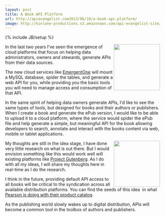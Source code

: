 ```yaml
---
layout: post
title: A Book API Platform
url: http://apievangelist.com2013/06/10/a-book-api-platform/
image: http://kinlane-productions.s3.amazonaws.com/api-evangelist-site/blog/bw-epub-logo.jpg
---
```

{% include JB/setup %}<p>
     <a href="http://www.gutenberg.org/ebooks/42901" target="_blank"><img src="https://s3.amazonaws.com/kinlane-productions/api-evangelist/books/creatures-from-the-dark-cover.jpg"  width="150" align="right" /></a>
</p>
<p>
     In the last two years I've seen the emergence of  cloud platforms that focus on helping data administrators, owners and stewards, generate APIs from their data sources.
</p>
<p>
     The new cloud services like <a href="http://deployment.apievangelist.com/companies-detail.html?id=28">EmergentOne</a> will mount a MySQL database, spider the tables, and generate a web API for you, while providing you the basic tools you will need to manage access and consumption of that API.
</p>
<p>
     In the same spirit of helping data owners generate APIs, I'd like to see the same types of tools, but designed for books and their authors or publishers. When I create a book and generate the ePub version, I would like to be able to upload it to a cloud platform, where the service would spider the ePub file and help generate a simple, but meaningful API for the book allowing developers to search, annotate and interact with the books content via web, mobile or tablet applications.
</p>
<p>
     <a href="http://en.wikipedia.org/wiki/EPUB" target="_blank"><img src="https://s3.amazonaws.com/kinlane-productions/api-evangelist/books/bw-epub-logo.jpg"  width="150" align="right" /></a>
</p>
<p>
     My thoughts are still in the idea stage, I have done very little research on what is out there. But I would envision something like this would work well will existing platforms like <a href="http://www.gutenberg.org/">Project Gutenberg</a>. As I do with all my ideas, I will share my thoughts here in real-time as I do the research.
</p>
<p>
     I think in the future, providing default API access to all books will be critical to the syndication across all available distribution platforms. You can find the seeds of this idea  in what <a href="http://developer.pearson.com/apis">Pearson is doing with their product catalog</a>.
</p>
<p>
     As the publishing world slowly wakes up to digital distribution, APIs will become a common tool in the toolbox of authors and publishers.
</p>
